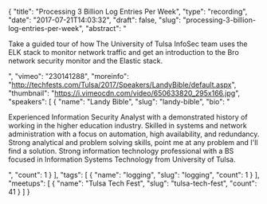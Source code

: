 {
  "title": "Processing 3 Billion Log Entries Per Week",
  "type": "recording",
  "date": "2017-07-21T14:03:32",
  "draft": false,
  "slug": "processing-3-billion-log-entries-per-week",
  "abstract": "<p>Take a guided tour of how The University of Tulsa InfoSec team uses the ELK stack to monitor network traffic and get an introduction to the Bro network security monitor and the Elastic stack.</p>",
  "vimeo": "230141288",
  "moreinfo": "http://techfests.com/Tulsa/2017/Speakers/LandyBible/default.aspx",
  "thumbnail": "https://i.vimeocdn.com/video/650633820_295x166.jpg",
  "speakers": [
    {
      "name": "Landy Bible",
      "slug": "landy-bible",
      "bio": "<p>Experienced Information Security Analyst with a demonstrated history of working in the higher education industry. Skilled in systems and network administration with a focus on automation, high availability, and redundancy. Strong analytical and problem solving skills, point me at any problem and I'll find a solution. Strong information technology professional with a BS focused in Information Systems Technology from University of Tulsa.</p>",
      "count": 1
    }
  ],
  "tags": [
    {
      "name": "logging",
      "slug": "logging",
      "count": 1
    }
  ],
  "meetups": [
    {
      "name": "Tulsa Tech Fest",
      "slug": "tulsa-tech-fest",
      "count": 41
    }
  ]
}
